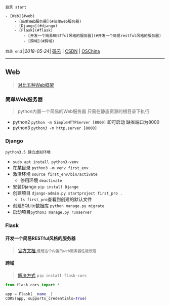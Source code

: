 `目录 start`
 
    - [Web](#web)
        - [简单Web服务器](#简单web服务器)
        - [Django](#django)
        - [Flask](#flask)
            - [开发一个简易RESTful风格的服务器](#开发一个简易restful风格的服务器)
            - [跨域](#跨域)

`目录 end` |_2018-05-24_| [码云](https://gitee.com/kcp1104) | [CSDN](http://blog.csdn.net/kcp606) | [OSChina](https://my.oschina.net/kcp1104)
****************************************

## Web
> [对比五种Web框架](https://www.csdn.net/article/2011-02-17/292058)

### 简单Web服务器
> python内置一个简易的Web服务器 只需在静态资源的根目录下执行  
- python2 `python -m SimpleHTTPServer [8000]` 即可启动 缺省端口为8000
- python3 `python3 -m http.server [8000]`

### Django
`python3.5 建立虚拟环境`
- `sudo apt install python3-venv`
- 在某目录 `python3 -m venv first_env`
- 激活环境 `source first_env/bin/activate`
    - 停用环境 `deactivate`
- 安装Django `pip install Django`
- 创建项目 `django-admin.py startproject first_pro . `
    - `ls first_pro`查看到创建的默认文件
- 创建SQLite数据库 `python manage.py migrate`    
- 启动项目`python3 manage.py runserver`

### Flask
#### 开发一个简易RESTful风格的服务器
> [官方文档 ](http://www.pythondoc.com/flask-restful/first.html#python-flask-restful-api) `但是这个内置的web服务器性能很渣`

#### 跨域
> [解决方式](https://blog.csdn.net/yannanxiu/article/details/53036508)
`pip install flask-cors`
```python
from flask_cors import *

app = Flask(__name__)
CORS(app, supports_credentials=True)
```
